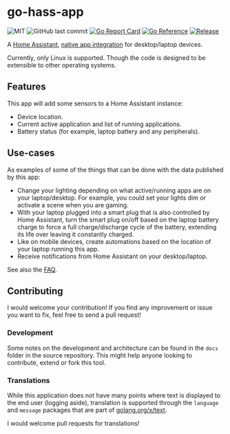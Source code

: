 # go-hass-app

![MIT](https://img.shields.io/github/license/joshuar/go-hass-agent) 
![GitHub last commit](https://img.shields.io/github/last-commit/joshuar/go-hass-agent)
[![Go Report Card](https://goreportcard.com/badge/github.com/joshuar/go-hass-agent?style=flat-square)](https://goreportcard.com/report/github.com/joshuar/go-hass-agent) 
[![Go Reference](https://pkg.go.dev/badge/github.com/joshuar/go-hass-agent.svg)](https://pkg.go.dev/github.com/joshuar/go-hass-agent)
[![Release](https://img.shields.io/github/release/joshuar/go-hass-agent?style=flat-square)](https://github.com/joshuar/cf-ddns/releases/latest)

A [Home
Assistant](https://www.home-assistant.io/),
[native app
integration](https://developers.home-assistant.io/docs/api/native-app-integration)
for desktop/laptop devices.

Currently, only Linux is supported. Though the code is designed to be extensible
to other operating systems.

## Features

This app will add some sensors to a Home Assistant instance:

- Device location.
- Current active application and list of running applications.
- Battery status (for example, laptop battery and any peripherals).

## Use-cases

As examples of some of the things that can be done with the data published by this app:

- Change your lighting depending on what active/running apps are on your
  laptop/desktop. For example, you could set your lights dim or activate a scene
  when you are gaming. 
- With your laptop plugged into a smart plug that is also controlled by Home Assistant, turn
  the smart plug on/off based on the laptop battery charge to force a full charge/discharge cycle of the
  battery, extending its life over leaving it constantly charged. 
- Like on mobile devices, create automations based on the location of your laptop running this app. 
- Receive notifications from Home Assistant on your desktop/laptop.

See also the [FAQ](docs/faq.md). 

## Contributing

I would welcome your contribution! If you find any improvement or issue you want
to fix, feel free to send a pull request!

### Development

Some notes on the development and architecture can be found in the `docs` folder
in the source repository. This might help anyone looking to contribute, extend
or fork this tool.

### Translations

While this application does not have many points where text is displayed to
the end user (logging aside), translation is supported through the `language`
and `message` packages that are part of
[golang.org/x/text](https://pkg.go.dev/golang.org/x/text). 

I would welcome pull requests for translations!



